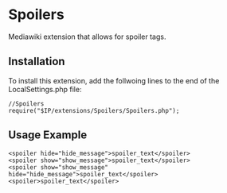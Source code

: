 Spoilers
========

Mediawiki extension that allows for spoiler tags.

Installation
------------
To install this extension, add the follwoing lines to the end of the LocalSettings.php file:
```
//Spoilers
require("$IP/extensions/Spoilers/Spoilers.php");
```

Usage Example
---------------------
```
<spoiler hide="hide_message">spoiler_text</spoiler>
<spoiler show="show_message">spoiler_text</spoiler>
<spoiler show="show_message" hide="hide_message">spoiler_text</spoiler>
<spoiler>spoiler_text</spoiler>
```